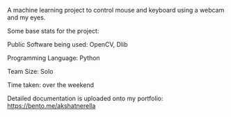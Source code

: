 A machine learning project to control mouse and keyboard using a webcam and my eyes.

Some base stats for the project: 

Public Software being used: OpenCV, Dlib 

Programming Language: Python 

Team Size: Solo 

Time taken: over the weekend

Detailed documentation is uploaded onto my portfolio: https://bento.me/akshatnerella
